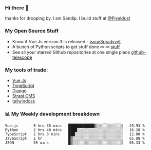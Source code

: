 ### Hi there 👋

thanks for dropping by.
I am Sandip. I build stuff at [@Pixeldust](github.com/pixeldust-in/)

###  **My Open Source Stuff**

 - Know if Vue Js version 3 is released -  [isvue3readyyet](https://github.com/sandiprb/isvue3readyyet)
 - A bunch of Python scripts to get stuff done 💤 💤 [stuff](https://github.com/sandiprb/stuff)
 - See all your starred Github repositories at one single place [github-telescope](https://github.com/sandiprb/github-telescope)



###  **My tools of trade:**
 - [Vue Js](https://github.com/vuejs/vue/)
 - [TypeScript](https://github.com/microsoft/TypeScript)
 - [Django](github.com/django/django)
 - [Strapi CMS](github.com/strapi/strapi)
 - [tailwindcss](https://github.com/tailwindlabs/tailwindcss)


###  📊 **My Weekly development breakdown**
<!--START_SECTION:waka-->
```text
Vue.js       8 hrs 35 mins   ████████████▒░░░░░░░░░░░░   49.93 % 
Python       2 hrs 48 mins   ████░░░░░░░░░░░░░░░░░░░░░   16.28 % 
TypeScript   2 hrs 3 mins    ███░░░░░░░░░░░░░░░░░░░░░░   12.00 % 
JavaScript   1 hr            █▒░░░░░░░░░░░░░░░░░░░░░░░   05.88 % 
JSON         55 mins         █▒░░░░░░░░░░░░░░░░░░░░░░░   05.33 % 
```
<!--END_SECTION:waka-->
